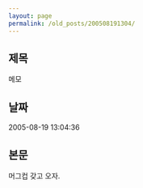 ```yaml
---
layout: page
permalink: /old_posts/200508191304/
---
```


## 제목
메모

## 날짜
2005-08-19 13:04:36

## 본문
머그컵 갖고 오자.